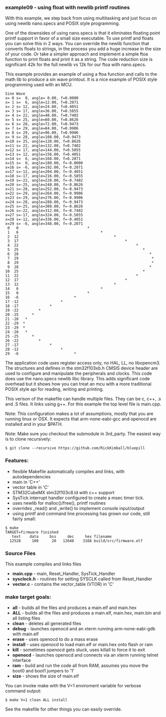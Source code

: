 ### example09 - using float with newlib printf routines

With this example, we step back from using multitasking and just focus on using newlib nano.specs and POSIX style programming. 

One of the downsides of using nano.specs is that it eliminates floating point printf support in favor of a small size executable.  To use printf and floats you can solve this in 2 ways. You can override the newlib function that converts floats to strings, in the process you add a huge increase in the size of your code. Or take a simpler approach and implement a simple ftoa function to print floats and print it as a string. The code reduction size is significant 42k for the full newlib vs 12k for our ftoa with nano.specs.

This example provides an example of using a ftoa function and calls to the math lib to produce a sin wave printout.  It is a nice example of POSIX style programming used with an MCU.
```
Sine Wave
x= 0 s=  0, angle= 0.00, f=0.0000
x= 1 s=  6, angle=12.00, f=0.2071
x= 2 s= 12, angle=24.00, f=0.4051
x= 3 s= 17, angle=36.00, f=0.5855
x= 4 s= 22, angle=48.00, f=0.7402
x= 5 s= 25, angle=60.00, f=0.8626
x= 6 s= 28, angle=72.00, f=0.9473
x= 7 s= 29, angle=84.00, f=0.9906
x= 8 s= 29, angle=96.00, f=0.9906
x= 9 s= 28, angle=108.00, f=0.9473
x=10 s= 25, angle=120.00, f=0.8626
x=11 s= 22, angle=132.00, f=0.7402
x=12 s= 17, angle=144.00, f=0.5855
x=13 s= 12, angle=156.00, f=0.4051
x=14 s=  6, angle=168.00, f=0.2071
x=15 s=  0, angle=180.00, f=-0.0000
x=16 s= -6, angle=192.00, f=-0.2071
x=17 s=-12, angle=204.00, f=-0.4051
x=18 s=-17, angle=216.00, f=-0.5855
x=19 s=-22, angle=228.00, f=-0.7402
x=20 s=-25, angle=240.00, f=-0.8626
x=21 s=-28, angle=252.00, f=-0.9473
x=22 s=-29, angle=264.00, f=-0.9906
x=23 s=-29, angle=276.00, f=-0.9906
x=24 s=-28, angle=288.00, f=-0.9473
x=25 s=-25, angle=300.00, f=-0.8626
x=26 s=-22, angle=312.00, f=-0.7402
x=27 s=-17, angle=324.00, f=-0.5855
x=28 s=-12, angle=336.00, f=-0.4051
x=29 s= -6, angle=348.00, f=-0.2071
 0   0                               *
 1   6                                     *
 2  12                                           *
 3  17                                                *
 4  22                                                     *
 5  25                                                        *
 6  28                                                           *
 7  29                                                            *
 8  29                                                            *
 9  28                                                           *
10  25                                                        *
11  22                                                     *
12  17                                                *
13  12                                           *
14   6                                     *
15   0                               *
16  -6                         *
17 -12                   *
18 -17              *
19 -22         *
20 -25      *
21 -28   *
22 -29  *
23 -29  *
24 -28   *
25 -25      *
26 -22         *
27 -17              *
28 -12                   *
29  -6                         *

```
The application code uses register access only, no HAL, LL, no libopencm3. The structures and defines in the stm32f103xb.h CMSIS device header are used to configure and manipulate the peripherals and clocks.  This code does use the nano.specs newlib libc library.  This adds significant code overhead but it shows how you can treat an mcu with a more traditional POSIX style api for reading, writing and printing.

This verison of the makefile can handle multiple files. They can be c, c++, .s and .S files.  It links using g++. For this example the top level file is main.cpp.

Note: This configuration makes a lot of assumptions, mostly that you are running linux or OSX. It expects that arm-none-eabi-gcc and openocd are installed and in your $PATH.

Note: Make sure you checkout the submodule in 3rd_party. The easiest way is to clone recursively:
```
$ git clone --recursive https://github.com/RickKimball/bluepill
```

### Features:

* flexible Makefile automatically compiles and links, with autodependencies
* main in 'C++'
* vector table in 'C'
* STM32CubeMX stm32f103c8.ld with c++ support
* SysTick interrupt handler configured to create a msec timer tick.
* uses newlib for malloc()/free(), printf routines
* overrides _read() and _write() to implement console input/output
* using printf and command line processing has grown our code, still fairly small:
```
$ make
TARGET=firmware finished
   text	   data	    bss	    dec	    hex	filename
  12528	    100	     20	  12648	   3168	build/src/firmware.elf
```
### Source Files
This example compiles and links files 

  * **main.cpp** - main, Reset_Handler, SysTick_Handler
  * **sysclock.h** - routines for setting SYSCLK called from Reset_Handler
  * **vector.c** - contains the vector_table (VTOR) in 'C'

### make target goals:

* **all** - builds all the files and produces a main.elf and main.hex
* **ALL** - builds all the files and produces a main.elf, main.hex, main.bin and all listing files
* **clean** - deletes all generated files
* **debug** - launches openocd and an xterm running arm-none-eabi-gdb with main.elf
* **erase** - uses openocd to do a mass erase
* **install** - uses openocd to load main.elf or main.hex onto flash or ram
* **kill** - sometimes openocd gets stuck, uses killall to force it to exit
* **openocd** - launches openocd and connects via an xterm running telnet interface
* **ram** - build and run the code all from RAM, assumes you move the boot0 and boot1 jumpers to '1'
* **size** - shows the size of main.elf

You can invoke make with the V=1 enviroment variable for verbose command output:

`$ make V=1 clean ALL install
`

See the makefile for other things you can easily override.
